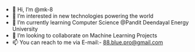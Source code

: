 - 👋 Hi, I’m @mk-8
- 👀 I’m interested in new technologies powering the world
- 🌱 I’m currently learning Computer Science @Pandit Deendayal Energy University
- 💞️ I’m looking to collaborate on Machine Learning Projects
- 📫 You can reach to me via E-mail:- 88.blue.pro@gmail.com

<!---
mk-8/mk-8 is a ✨ special ✨ repository because its `README.md` (this file) appears on your GitHub profile.
You can click the Preview link to take a look at your changes.
--->
